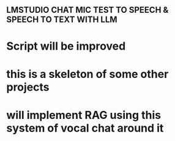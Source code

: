## LMSTUDIO CHAT MIC TEST TO SPEECH & SPEECH TO TEXT WITH LLM

# Script will be improved 
# this is a skeleton of some other projects
# will implement RAG using this system of vocal chat around it
